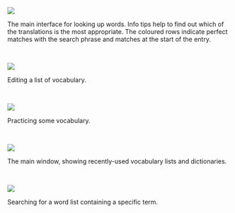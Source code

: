 <a href='http://img203.imageshack.us/i/searche.png/'><img src='http://img203.imageshack.us/img203/8691/searche.th.png' border='0' /></a>

The main interface for looking up words. Info tips help to find out which of the translations is the most appropriate. The coloured rows indicate perfect matches with the search phrase and matches at the start of the entry.

­

<a href='http://img22.imageshack.us/i/wordlisteditor.png/'><img src='http://img22.imageshack.us/img22/4181/wordlisteditor.th.png' border='0' /></a>

Editing a list of vocabulary.

­

<a href='http://img406.imageshack.us/i/practice.png/'><img src='http://img406.imageshack.us/img406/7672/practice.th.png' border='0' /></a>

Practicing some vocabulary.

­

<a href='http://img718.imageshack.us/i/mainwindow.png/'><img src='http://img718.imageshack.us/img718/6871/mainwindow.th.png' border='0' /></a>

The main window, showing recently-used vocabulary lists and dictionaries.

­

<a href='http://img227.imageshack.us/i/listsearch.png/'><img src='http://img227.imageshack.us/img227/1632/listsearch.th.png' border='0' /></a>

Searching for a word list containing a specific term.